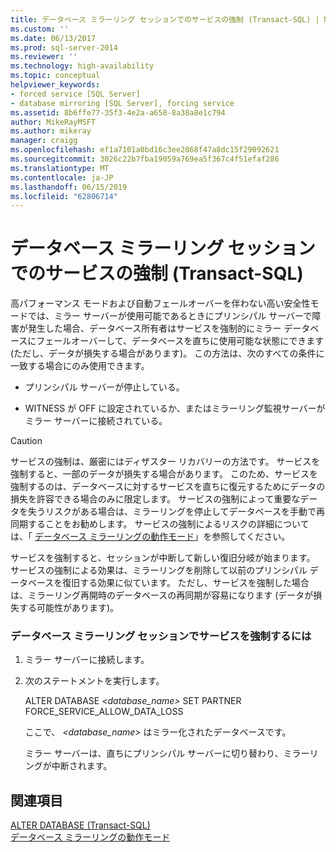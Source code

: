 ```yaml
---
title: データベース ミラーリング セッションでのサービスの強制 (Transact-SQL) | Microsoft Docs
ms.custom: ''
ms.date: 06/13/2017
ms.prod: sql-server-2014
ms.reviewer: ''
ms.technology: high-availability
ms.topic: conceptual
helpviewer_keywords:
- forced service [SQL Server]
- database mirroring [SQL Server], forcing service
ms.assetid: 8b6ffe77-35f3-4e2a-a658-8a38a8e1c794
author: MikeRayMSFT
ms.author: mikeray
manager: craigg
ms.openlocfilehash: ef1a7101a0bd16c3ee2868f47a8dc15f29092621
ms.sourcegitcommit: 3026c22b7fba19059a769ea5f367c4f51efaf286
ms.translationtype: MT
ms.contentlocale: ja-JP
ms.lasthandoff: 06/15/2019
ms.locfileid: "62806714"
---
```

# <a name="force-service-in-a-database-mirroring-session-transact-sql"></a>データベース ミラーリング セッションでのサービスの強制 (Transact-SQL)
  高パフォーマンス モードおよび自動フェールオーバーを伴わない高い安全性モードでは、ミラー サーバーが使用可能であるときにプリンシパル サーバーで障害が発生した場合、データベース所有者はサービスを強制的にミラー データベースにフェールオーバーして、データベースを直ちに使用可能な状態にできます (ただし、データが損失する場合があります)。 この方法は、次のすべての条件に一致する場合にのみ使用できます。  
  
-   プリンシパル サーバーが停止している。  
  
-   WITNESS が OFF に設定されているか、またはミラーリング監視サーバーがミラー サーバーに接続されている。  
  
> [!CAUTION]  
>  サービスの強制は、厳密にはディザスター リカバリーの方法です。 サービスを強制すると、一部のデータが損失する場合があります。 このため、サービスを強制するのは、データベースに対するサービスを直ちに復元するためにデータの損失を許容できる場合のみに限定します。 サービスの強制によって重要なデータを失うリスクがある場合は、ミラーリングを停止してデータベースを手動で再同期することをお勧めします。 サービスの強制によるリスクの詳細については、「 [データベース ミラーリングの動作モード](database-mirroring-operating-modes.md)」を参照してください。  
  
 サービスを強制すると、セッションが中断して新しい復旧分岐が始まります。 サービスの強制による効果は、ミラーリングを削除して以前のプリンシパル データベースを復旧する効果に似ています。 ただし、サービスを強制した場合は、ミラーリング再開時のデータベースの再同期が容易になります (データが損失する可能性があります)。  
  
### <a name="to-force-service-in-a-database-mirroring-session"></a>データベース ミラーリング セッションでサービスを強制するには  
  
1.  ミラー サーバーに接続します。  
  
2.  次のステートメントを実行します。  
  
     ALTER DATABASE *<database_name>* SET PARTNER FORCE_SERVICE_ALLOW_DATA_LOSS  
  
     ここで、 *<database_name>* はミラー化されたデータベースです。  
  
     ミラー サーバーは、直ちにプリンシパル サーバーに切り替わり、ミラーリングが中断されます。  
  
## <a name="see-also"></a>関連項目  
 [ALTER DATABASE &#40;Transact-SQL&#41;](/sql/t-sql/statements/alter-database-transact-sql)   
 [データベース ミラーリングの動作モード](database-mirroring-operating-modes.md)  
  
  
